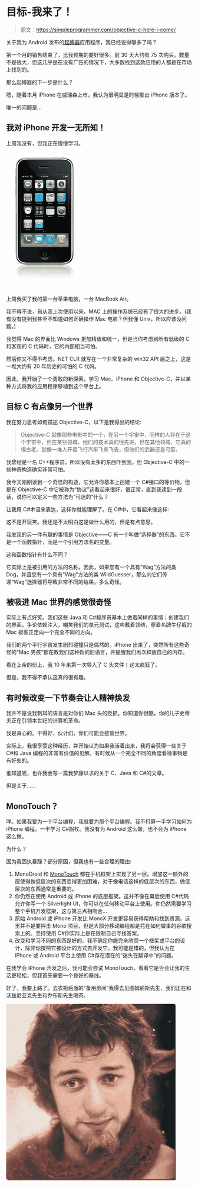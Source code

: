 # 目标-我来了！

> 原文：<https://simpleprogrammer.com/objective-c-here-i-come/>

关于我为 Android 发布的[起搏器](https://simpleprogrammer.com/2011/01/04/introducing-pacemaker-for-android/)应用程序，我已经说得够多了吗？

第一个月的销售结束了，比我预期的要好很多。前 30 天大约有 75 次购买。数量不是很大，但这几乎是在没有广告的情况下，大多数找到这款应用的人都是在市场上找到的。

那么起搏器的下一步是什么？

嗯，随着本月 iPhone 在威瑞森上市，我认为很明显是时候推出 iPhone 版本了。

唯一的问题是…

## 我对 iPhone 开发一无所知！

上周我没有，但我正在慢慢学习。



![iphone](img/482fdfbc05387d1fcd8033c1b709f58a.png "iphone")



上周我买了我的第一台苹果电脑，一台 MacBook Air。

我不得不说，自从我上次使用以来，MAC 上的操作系统已经有了很大的进步。(我有没有提到我甚至不知道如何正确操作 Mac 电脑？但我懂 Unix，所以应该没问题。)

我觉得 Mac 的界面比 Windows 更加精致和统一，但是当你考虑到所有低级的 C 和客观的 C 代码时，它的内部相当可怕。

然后你又不得不考虑。NET CLR 就写在一个非常复杂的 win32 API 层之上，这是一堆大约有 20 年历史的可怕的 C 代码。

因此，我开始了一个勇敢的新探索，学习 Mac、iPhone 和 Objective-C，并以某种方式将我的应用程序移植到这个平台上。

## 目标 C 有点像另一个世界

我在努力思考如何描述 Objective-C，以下是我得出的结论:

> Objective-C 就像那些电影中的一个，在另一个宇宙中，同样的人存在于这个宇宙中，但在某些领域，他们的技术真的很先进，但在其他领域，它真的很古老。就像一堆人开着飞行汽车飞来飞去，但他们的武器还是弓箭。

我曾经是一名 C++程序员，所以没有太多的东西吓到我，但 Objective-C 中的一些神奇构造确实非常可怕。

我今天刚刚读到一个奇怪的构造，它允许你基本上创建一个 C#接口的等价物，但是在 Objective-C 中它被称为“协议”这看起来很好，很正常，直到我读到一段话，说你可以定义一些方法为“可选的”什么？

让我用 C#术语来表达，这样你就能理解了。在 C#中，它看起来像这样:

这不是开玩笑。我还是不太明白这是做什么用的，但是有点意思。

我发现的另一件有趣的事情是 Objective——C 有一个叫做“选择器”的东西。它不是一个函数指针，而是一个引用方法名的变量。

这和函数指针有什么不同？

它实际上是被引用的方法的名称。因此，如果您有一个具有“Wag”方法的类 Dog，并且您有一个具有“Wag”方法的类 WildGuesser，那么向它们传递“Wag”选择器将导致非常不同的结果。多么奇怪。

## 被吸进 Mac 世界的感觉很奇怪

实际上有点好笑。我们这些 Java 和 C#程序员基本上做着同样的事情；创建我们的界面，争论依赖注入，嘲笑我们的单元测试，这些戴着领结，穿着名牌牛仔裤的 Mac 极客正走向一个完全不同的方向。

我们的两个平行宇宙发生剧烈碰撞只是偶然的。iPhone 出来了，突然所有这些奇怪的“Mac 男孩”都在教我们这种新的旧语言，并提醒我们再次释放自己的内存。

看在上帝的份上，我 10 年来第一次导入了 C 头文件！这太疯狂了。

但是，我不得不承认这真的很有趣。

## 有时候改变一下节奏会让人精神焕发

我并不是说我刺耳的语言是对你们 Mac 头的贬损。你知道你很酷，你的儿子史蒂夫正在引领本世纪的计算机革命。

我是真心的。干得好，伙计们，你们可能会接管世界。

实际上，我很享受这种经历，并开始认为如果我活着出来，我将会获得一些关于 C#和 Java 编程的非常有价值的见解。有时候从一个完全不同的角度看待事物是有好处的。

谁知道呢，也许我会写一篇我梦寐以求的关于 C、Java 和 C#的文章。

但是关于……

## MonoTouch？

咩。如果我要为一个平台编程，我就要为那个平台编程。我不打算一半学习如何为 iPhone 编程，一半学习 C#拐杖。我没有为 Android 这么做，也不会为 iPhone 这么做。

为什么？

因为我固执暴躁？部分原因，但我也有一些合理的理由:

1.  MonoDroid 和 [MonoTouch](http://monotouch.net/) 都在手机框架上实现了另一层。增加这一额外的层使得做低层次的东西变得更加困难，对于像电话这样的低层次的东西，做低层次的东西通常是重要的。
2.  你仍然在使用 Android 或 iPhone 的底层框架。这并不像在幕后使用 C#代码允许你写一个 Silverlight UI，你可以在任何移动平台上使用。你仍然需要学习整个手机开发框架，这与第三点相吻合…
3.  原始 Android 或 iPhone 开发比 MonoX 开发更容易获得帮助和找到资源。这里并不是要抨击 Mono 项目，但是大部分移动编程都是花在如何做事的谷歌搜索上的。坚持使用 C#你实际上是在限制自己寻找答案。
4.  改变和学习不同的东西是好的。我不确定你能完全欣赏一个框架或平台的设计，除非你按照它被设计的方式去开发它。我可能是错的，但我认为在 iPhone 或 Android 平台上使用 C#存在潜在的“迷失在翻译中”的问题。

在我学会 iPhone 开发之后，我可能会尝试 MonoTouch，看看它是否会让我的生活更轻松，但我首先需要一个良好的基线。

好了，我要上路了。去衣柜后面的“备用房间”我得去见图姆纳斯先生，我们正在和沃兹尼亚克先生和乔布斯先生喝茶。



![mrtumnus](img/7bf90d1bbbb8ccf789165ebbe3d7cb1b.png "mrtumnus")

